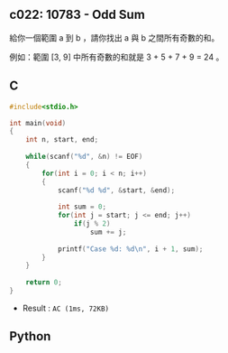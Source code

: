 ## c022: 10783 - Odd Sum
給你一個範圍 a 到 b ，請你找出 a 與 b 之間所有奇數的和。

例如：範圍 [3, 9] 中所有奇數的和就是 3 + 5 + 7 + 9 = 24 。

## C
```C
#include<stdio.h>

int main(void)
{
	int n, start, end;
	
	while(scanf("%d", &n) != EOF)
	{
		for(int i = 0; i < n; i++)
		{
			scanf("%d %d", &start, &end);
		
			int sum = 0;
			for(int j = start; j <= end; j++)
				if(j % 2)
					sum += j;
				
			printf("Case %d: %d\n", i + 1, sum);
		}
	}
	
	return 0;
}
```
 * Result : `AC (1ms, 72KB)`

## Python

